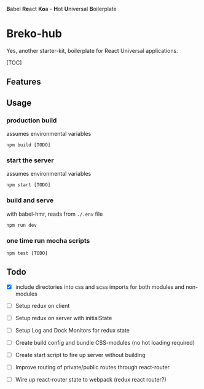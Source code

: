 **B**abel **Re**act **Ko**a - **H**ot **U**niversal **B**oilerplate
# Breko-hub

Yes, another starter-kit, boilerplate for React Universal applications.

[TOC]

## Features

## Usage

### production build
assumes environmental variables
```shell
npm build [TODO]
```

### start the server
assumes environmental variables
```shell
npm start [TODO]
```

### build and serve

with babel-hmr, reads from `./.env` file

```shell
npm run dev
```

### one time run mocha scripts
```shell
npm test [TODO]
```


## Todo

- [x] include directories into css and scss imports for both modules and non-modules
- [ ] Setup redux on client
- [ ] Setup redux on server with initialState
- [ ] Setup Log and Dock Monitors for redux state
- [ ] Create build config and bundle CSS-modules (no hot loading required)
- [ ] Create start script to fire up server without building
- [ ] Improve routing of private/public routes through react-router
- [ ] Wire up react-router state to webpack (redux react router?)







